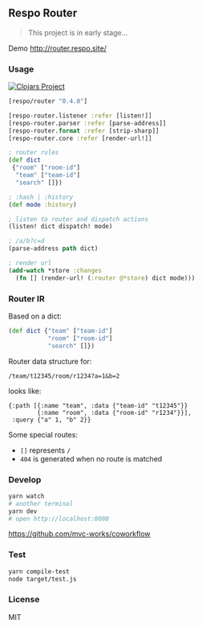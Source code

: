 
Respo Router
----

> This project is in early stage...

Demo http://router.respo.site/

### Usage

[![Clojars Project](https://img.shields.io/clojars/v/respo/router.svg)](https://clojars.org/respo/router)

```clojure
[respo/router "0.4.0"]
```

```clojure
[respo-router.listener :refer [listen!]]
[respo-router.parser :refer [parse-address]]
[respo-router.format :refer [strip-sharp]]
[respo-router.core :refer [render-url!]]
```

```clojure
; router rules
(def dict
 {"room" ["room-id"]
  "team" ["team-id"]
  "search" []})

; :hash | :history
(def mode :history)

; listen to router and dispatch actions
(listen! dict dispatch! mode)

; /a/b?c=d
(parse-address path dict)

; render url
(add-watch *store :changes
  (fn [] (render-url! (:router @*store) dict mode)))
```

### Router IR

Based on a dict:

```clojure
(def dict {"team" ["team-id"]
           "room" ["room-id"]
           "search" []})
```

Router data structure for:

```url
/team/t12345/room/r1234?a=1&b=2
```

looks like:

```edn
{:path [{:name "team", :data {"team-id" "t12345"}}
        {:name "room", :data {"room-id" "r1234"}}],
 :query {"a" 1, "b" 2}}
```

Some special routes:

* `[]` represents `/`
* `404` is generated when no route is matched

### Develop

```bash
yarn watch
# another terminal
yarn dev
# open http://localhost:8080
```

https://github.com/mvc-works/coworkflow

### Test

```bash
yarn compile-test
node target/test.js
```

### License

MIT

